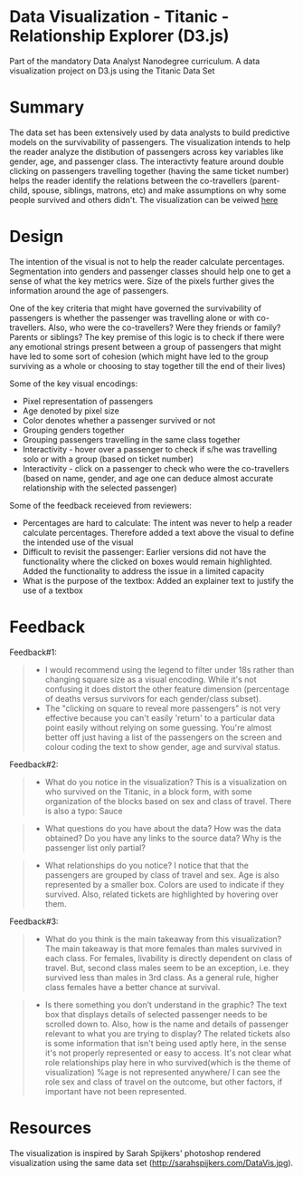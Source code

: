 # Data Visualization - Titanic - Relationship Explorer (D3.js)
Part of the mandatory Data Analyst Nanodegree curriculum. A data visualization project on D3.js using the Titanic Data Set

# Summary

The data set has been extensively used by data analysts to build predictive models on the survivability of passengers. The visualization intends to help the reader analyze the distibution of passengers across key variables like gender, age, and passenger class. The interactivty feature around double clicking on passengers travelling together (having the same ticket number) helps the reader identify the relations between the co-travellers (parent-child, spouse, siblings, matrons, etc) and make assumptions on why some people survived and others didn't. The visualization can be veiwed [here](http://bl.ocks.org/aragorn87/raw/03e01fd46d488015ba072fda0476690b/)

# Design

The intention of the visual is not to help the reader calculate percentages. Segmentation into genders and passenger classes should help one to get a sense of what the key metrics were. Size of the pixels further gives the information around the age of passengers.

One of the key criteria that might have governed the survivability of passengers is whether the passenger was travelling alone or with co-travellers. Also, who were the co-travellers? Were they friends or family? Parents or siblings? The key premise of this logic is to check if there were any emotional strings present between a group of passengers that might have led to some sort of cohesion (which might have led to the group surviving as a whole or choosing to stay together till the end of their lives)

Some of the key visual encodings:
-  Pixel representation of passengers
-  Age denoted by pixel size
-  Color denotes whether a passenger survived or not
-  Grouping genders together
-  Grouping passengers travelling in the same class together
-  Interactivity - hover over a passenger to check if s/he was travelling solo or with a group (based on ticket number)
-  Interactivity - click on a passenger to check who were the co-travellers (based on name, gender, and age one can deduce almost accurate relationship with the selected passenger)

Some of the feedback receieved from reviewers:
-  Percentages are hard to calculate: The intent was never to help a reader calculate percentages. Therefore added a text above the visual to define the intended use of the visual
-  Difficult to revisit the passenger: Earlier versions did not have the functionality where the clicked on boxes would remain highlighted. Added the functionality to address the issue in a limited capacity
-  What is the purpose of the textbox: Added an explainer text to justify the use of a textbox

# Feedback

Feedback#1:
>  -  I would recommend using the legend to filter under 18s rather than changing square size as a visual encoding. While it's not confusing it does distort the other feature dimension (percentage of deaths versus survivors for each gender/class subset).
>  -  The "clicking on square to reveal more passengers" is not very effective because you can't easily 'return' to a particular data point easily without relying on some guessing. You're almost better off just having a list of the passengers on the screen and colour coding the text to show gender, age and survival status.

Feedback#2:
>  -  What do you notice in the visualization? 
This is a visualization on who survived on the Titanic, in a block form, with some organization of the blocks based on sex and class of travel. There is also a typo: Sauce

>  -  What questions do you have about the data? 
How was the data obtained? Do you have any links to the source data? Why is the passenger list only partial?

>  -  What relationships do you notice? 
I notice that that the passengers are grouped by class of travel and sex. Age is also represented by a smaller box. Colors are used to indicate if they survived. Also, related tickets are highlighted by hovering over them.

Feedback#3:
>  -  What do you think is the main takeaway from this visualization? 
The main takeaway is that more females than males survived in each class. For females, livability is directly dependent on class of travel. But, second class males seem to be an exception, i.e. they survived less than males in 3rd class. As a general rule, higher class females have a better chance at survival.

> -  Is there something you don’t understand in the graphic? 
The text box that displays details of selected passenger needs to be scrolled down to. Also, how is the name and details of passenger relevant to what you are trying to display? The related tickets also is some information that isn't being used aptly here, in the sense it's not properly represented or easy to access. It's not clear what role relationships play here in who survived(which is the theme of visualization) %age is not represented anywhere/ I can see the role  sex and class of travel on the outcome, but other factors, if important have not been represented.

# Resources
The visualization is inspired by Sarah Spijkers' photoshop rendered visualization using the same data set (http://sarahspijkers.com/DataVis.jpg).

